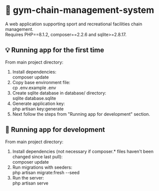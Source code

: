 # :basketball: gym-chain-management-system
A web application supporting sport and recreational facilities chain management. \
Requires PHP==8.1.2, composer==2.2.6 and sqlite>=2.8.17.
## :bulb: Running app for the first time
From main project directory:
1. Install dependencies: \
composer update
2. Copy base environment file: \
cp .env.example .env
3. Create sqlite database in database/ directory: \
sqlite database.sqlite
4. Generate application key: \
php artisan key:generate
5. Next follow the steps from "Running app for development" section.
## :runner: Running app for development
From main project directory:
1. Install dependencies (not necessary if composer.* files haven't been changed since last pull): \
composer update
2. Run migrations with seeders: \
php artisan migrate:fresh --seed
3. Run the server: \
php artisan serve
